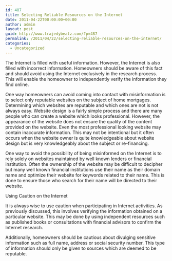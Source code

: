 ```yaml
---
id: 487
title: Selecting Reliable Resources on the Internet
date: 2011-04-22T00:00:00+00:00
author: admin
layout: post
guid: http://www.trajedybeatz.com/?p=487
permalink: /2011/04/22/selecting-reliable-resources-on-the-internet/
categories:
  - Uncategorized
---
```

The Internet is filled with useful information. However, the Internet is also filled with incorrect information. Homeowners should be aware of this fact and should avoid using the Internet exclusively in the research process. This will enable the homeowner to independently verify the information they find online. 

One way homeowners can avoid coming into contact with misinformation is to select only reputable websites on the subject of home mortgages. Determining which websites are reputable and which ones are not is not always easy. Website design is a fairly simple process and there are many people who can create a website which looks professional. However, the appearance of the website does not ensure the quality of the content provided on the website. Even the most professional looking website may contain inaccurate information. This may not be intentional but it often occurs when the website owner is quite knowledgeable about website design but is very knowledgeably about the subject or re-financing. 

One way to avoid the possibility of being misinformed on the Internet is to rely solely on websites maintained by well known lenders or financial institution. Often the ownership of the website may be difficult to decipher but many well known financial institutions use their name as their domain name and optimize their website for keywords related to their name. This is done to ensure those who search for their name will be directed to their website. 

Using Caution on the Internet

It is always wise to use caution when participating in Internet activities. As previously discussed, this involves verifying the information obtained on a particular website. This may be done by using independent resources such as published books or consultations with financial advisors to confirm the Internet research.

Additionally, homeowners should be cautious about divulging sensitive information such as full name, address or social security number. This type of information should only be given to sources which are deemed to be reputable.